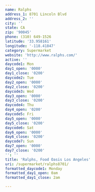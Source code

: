 ```yaml
---
name: Ralphs
address_1: 8701 Lincoln Blvd
address_2: ''
city: ''
state: CA
zip: '90045'
phone: (310) 649-1526
latitude: '33.958161'
longitude: '-118.41847'
category: Supermarket
website: 'http://www.ralphs.com/'
active: ''
daycode1: Mon
day1_open: '0000'
day1_close: '0200'
daycode2: Tue
day2_open: '0000'
day2_close: '0200'
daycode3: Wed
day3_open: '0000'
day3_close: '0200'
daycode4: Thu
day4_open: '0200'
daycode5: Fri
day5_open: '0000'
day5_close: '0200'
daycode6: Sat
day6_open: '0000'
day6_close: '0200'
daycode7: Sun
day7_open: '0000'
day7_close: '0200'
'': ''
title: 'Ralphs, Food Oasis Los Angeles'
uri: /supermarket/ralphs8701/
formatted_daycode1: Monday
formatted_day1_open: 0am
formatted_day1_close: 2am

---
```

